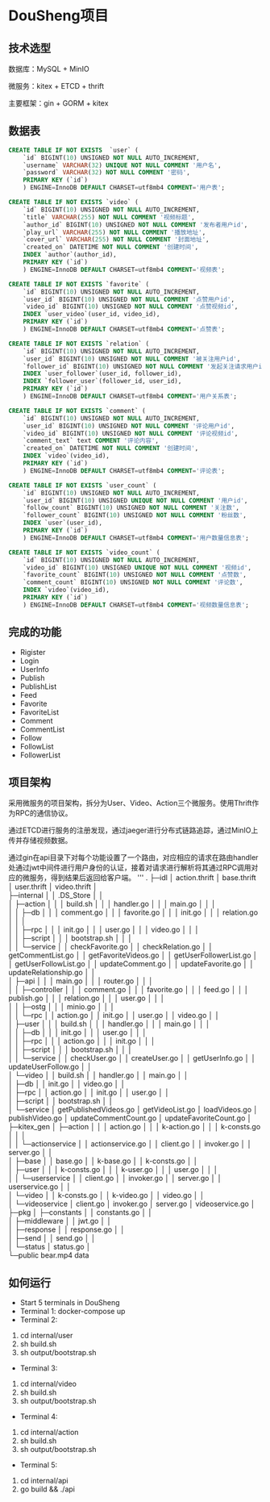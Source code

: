# DouSheng项目

## 技术选型

数据库：MySQL + MinIO

微服务：kitex + ETCD + thrift

主要框架：gin + GORM + kitex

## 数据表

```sql
CREATE TABLE IF NOT EXISTS  `user` (
    `id` BIGINT(10) UNSIGNED NOT NULL AUTO_INCREMENT,
    `username` VARCHAR(32) UNIQUE NOT NULL COMMENT '用户名',
    `password` VARCHAR(32) NOT NULL COMMENT '密码',
    PRIMARY KEY (`id`)
    ) ENGINE=InnoDB DEFAULT CHARSET=utf8mb4 COMMENT='用户表';

CREATE TABLE IF NOT EXISTS `video` (
    `id` BIGINT(10) UNSIGNED NOT NULL AUTO_INCREMENT,
    `title` VARCHAR(255) NOT NULL COMMENT '视频标题',
    `author_id` BIGINT(10) UNSIGNED NOT NULL COMMENT '发布者用户id',
    `play_url` VARCHAR(255) NOT NULL COMMENT '播放地址',
    `cover_url` VARCHAR(255) NOT NULL COMMENT '封面地址',
    `created_on` DATETIME NOT NULL COMMENT '创建时间',
    INDEX `author`(author_id),
    PRIMARY KEY (`id`)
    ) ENGINE=InnoDB DEFAULT CHARSET=utf8mb4 COMMENT='视频表';

CREATE TABLE IF NOT EXISTS `favorite` (
    `id` BIGINT(10) UNSIGNED NOT NULL AUTO_INCREMENT,
    `user_id` BIGINT(10) UNSIGNED NOT NULL COMMENT '点赞用户id',
    `video_id` BIGINT(10) UNSIGNED NOT NULL COMMENT '点赞视频id',
    INDEX `user_video`(user_id, video_id),
    PRIMARY KEY (`id`)
    ) ENGINE=InnoDB DEFAULT CHARSET=utf8mb4 COMMENT='点赞表';

CREATE TABLE IF NOT EXISTS `relation` (
    `id` BIGINT(10) UNSIGNED NOT NULL AUTO_INCREMENT,
    `user_id` BIGINT(10) UNSIGNED NOT NULL COMMENT '被关注用户id',
    `follower_id` BIGINT(10) UNSIGNED NOT NULL COMMENT '发起关注请求用户id',
    INDEX `user_follower`(user_id, follower_id),
    INDEX `follower_user`(follower_id, user_id),
    PRIMARY KEY (`id`)
    ) ENGINE=InnoDB DEFAULT CHARSET=utf8mb4 COMMENT='用户关系表';

CREATE TABLE IF NOT EXISTS `comment` (
    `id` BIGINT(10) UNSIGNED NOT NULL AUTO_INCREMENT,
    `user_id` BIGINT(10) UNSIGNED NOT NULL COMMENT '评论用户id',
    `video_id` BIGINT(10) UNSIGNED NOT NULL COMMENT '评论视频id',
    `comment_text` text COMMENT '评论内容',
    `created_on` DATETIME NOT NULL COMMENT '创建时间',
    INDEX `video`(video_id),
    PRIMARY KEY (`id`)
    ) ENGINE=InnoDB DEFAULT CHARSET=utf8mb4 COMMENT='评论表';

CREATE TABLE IF NOT EXISTS `user_count` (
    `id` BIGINT(10) UNSIGNED NOT NULL AUTO_INCREMENT,
    `user_id` BIGINT(10) UNSIGNED UNIQUE NOT NULL COMMENT '用户id',
    `follow_count` BIGINT(10) UNSIGNED NOT NULL COMMENT '关注数',
    `follower_count` BIGINT(10) UNSIGNED NOT NULL COMMENT '粉丝数',
    INDEX `user`(user_id),
    PRIMARY KEY (`id`)
    ) ENGINE=InnoDB DEFAULT CHARSET=utf8mb4 COMMENT='用户数量信息表';

CREATE TABLE IF NOT EXISTS `video_count` (
    `id` BIGINT(10) UNSIGNED NOT NULL AUTO_INCREMENT,
    `video_id` BIGINT(10) UNSIGNED UNIQUE NOT NULL COMMENT '视频id',
    `favorite_count` BIGINT(10) UNSIGNED NOT NULL COMMENT '点赞数',
    `comment_count` BIGINT(10) UNSIGNED NOT NULL COMMENT '评论数',
    INDEX `video`(video_id),
    PRIMARY KEY (`id`)
    ) ENGINE=InnoDB DEFAULT CHARSET=utf8mb4 COMMENT='视频数量信息表';
```

## 完成的功能

- Rigister
- Login
- UserInfo
- Publish
- PublishList
- Feed
- Favorite
- FavoriteList
- Comment
- CommentList
- Follow
- FollowList
- FollowerList

## 项目架构

采用微服务的项目架构，拆分为User、Video、Action三个微服务。使用Thrift作为RPC的通信协议。

通过ETCD进行服务的注册发现，通过jaeger进行分布式链路追踪，通过MinIO上传并存储视频数据。

通过gin在api目录下对每个功能设置了一个路由，对应相应的请求在路由handler处通过jwt中间件进行用户身份的认证，接着对请求进行解析将其通过RPC调用对应的微服务，得到结果后返回给客户端。
'''
.
├─idl
│      action.thrift
│      base.thrift
│      user.thrift
│      video.thrift
│      
├─internal
│  │  .DS_Store
│  │  
│  ├─action
│  │  │  build.sh
│  │  │  handler.go
│  │  │  main.go
│  │  │  
│  │  ├─db
│  │  │      comment.go
│  │  │      favorite.go
│  │  │      init.go
│  │  │      relation.go
│  │  │      
│  │  ├─rpc
│  │  │      init.go
│  │  │      user.go
│  │  │      video.go
│  │  │      
│  │  ├─script
│  │  │      bootstrap.sh
│  │  │      
│  │  └─service
│  │          checkFavorite.go
│  │          checkRelation.go
│  │          getCommentList.go
│  │          getFavoriteVideos.go
│  │          getUserFollowerList.go
│  │          getUserFollowList.go
│  │          updateComment.go
│  │          updateFavorite.go
│  │          updateRelationship.go
│  │          
│  ├─api
│  │  │  main.go
│  │  │  router.go
│  │  │  
│  │  ├─controller
│  │  │      comment.go
│  │  │      favorite.go
│  │  │      feed.go
│  │  │      publish.go
│  │  │      relation.go
│  │  │      user.go
│  │  │      
│  │  ├─ostg
│  │  │      minio.go
│  │  │      
│  │  └─rpc
│  │          action.go
│  │          init.go
│  │          user.go
│  │          video.go
│  │          
│  ├─user
│  │  │  build.sh
│  │  │  handler.go
│  │  │  main.go
│  │  │  
│  │  ├─db
│  │  │      init.go
│  │  │      user.go
│  │  │      
│  │  ├─rpc
│  │  │      action.go
│  │  │      init.go
│  │  │      
│  │  ├─script
│  │  │      bootstrap.sh
│  │  │      
│  │  └─service
│  │          checkUser.go
│  │          createUser.go
│  │          getUserInfo.go
│  │          updateUserFollow.go
│  │          
│  └─video
│      │  build.sh
│      │  handler.go
│      │  main.go
│      │  
│      ├─db
│      │      init.go
│      │      video.go
│      │      
│      ├─rpc
│      │      action.go
│      │      init.go
│      │      user.go
│      │      
│      ├─script
│      │      bootstrap.sh
│      │      
│      └─service
│              getPublishedVideos.go
│              getVideoList.go
│              loadVideos.go
│              publishVideo.go
│              updateCommentCount.go
│              updateFavoriteCount.go
│              
├─kitex_gen
│  ├─action
│  │  │  action.go
│  │  │  k-action.go
│  │  │  k-consts.go
│  │  │  
│  │  └─actionservice
│  │          actionservice.go
│  │          client.go
│  │          invoker.go
│  │          server.go
│  │          
│  ├─base
│  │      base.go
│  │      k-base.go
│  │      k-consts.go
│  │      
│  ├─user
│  │  │  k-consts.go
│  │  │  k-user.go
│  │  │  user.go
│  │  │  
│  │  └─userservice
│  │          client.go
│  │          invoker.go
│  │          server.go
│  │          userservice.go
│  │          
│  └─video
│      │  k-consts.go
│      │  k-video.go
│      │  video.go
│      │  
│      └─videoservice
│              client.go
│              invoker.go
│              server.go
│              videoservice.go
│              
├─pkg
│  ├─constants
│  │      constants.go
│  │      
│  ├─middleware
│  │      jwt.go
│  │      
│  ├─response
│  │      response.go
│  │      
│  ├─send
│  │      send.go
│  │      
│  └─status
│          status.go
│          
└─public
        bear.mp4
        data

## 如何运行

- Start 5 terminals in DouSheng
- Terminal 1: docker-compose up
- Terminal 2:

1. cd internal/user
2. sh build.sh
3. sh output/bootstrap.sh

- Terminal 3:

1. cd internal/video
2. sh build.sh
3. sh output/bootstrap.sh

- Terminal 4:

1. cd internal/action
2. sh build.sh
3. sh output/bootstrap.sh

- Terminal 5:

1. cd internal/api
2. go build && ./api
